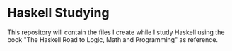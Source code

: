 # Haskell Studying

This repository will contain the files I create while I study Haskell using
the book "The Haskell Road to Logic, Math and Programming" as reference.
